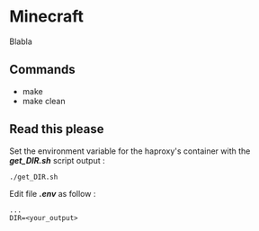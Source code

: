 # Minecraft
Blabla
## Commands
- make
- make clean

## Read this please
Set the environment variable for the haproxy's container with the ***get_DIR.sh*** script output :  
```
./get_DIR.sh 
```
Edit file ***.env*** as follow : 
```
...
DIR=<your_output>
```

